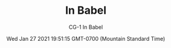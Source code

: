 ---
category: "wall-covering"
date: Wed Jan 27 2021 19:51:15 GMT-0700 (Mountain Standard Time)
description: "null"
designer: "Christian Gastaldi"
href: "https://www.areaenvironments.com/christian-gastaldi-1"
image_primary: "./img/CG_InBabel_Art.jpg"
image_secondary: "./img/CG_InBabel_Interior.jpg"
image_thumb: "./img/Christian+Gastaldi.png"
manufacturer: "Area Environments"
slug: "/manufacturers/area-environments/wall-covering/in-babel"
slug_destination: area-environments,
subtitle: "CG-1 In Babel"
tags:
  - "area-environments"
  - "wall-covering"
title: "In Babel"
---